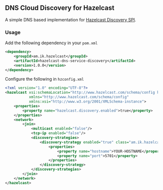## DNS Cloud Discovery for Hazelcast

A simple DNS based implementation for [Hazelcast Discovery SPI](http://docs.hazelcast.org/docs/latest-development/manual/html/Extending_Hazelcast/Discovery_SPI/index.html).

### Usage

Add the following dependency in your `pom.xml`

```xml
<dependency>
    <groupId>am.ik.hazelcast</groupId>
    <artifactId>hazelcast-dns-service-discovery</artifactId>
    <version>1.0.0</version>
</dependency>
```

Configure the following in `hzconfig.xml`

```xml
<?xml version="1.0" encoding="UTF-8"?>
<hazelcast xsi:schemaLocation="http://www.hazelcast.com/schema/config hazelcast-config-3.8.xsd"
           xmlns="http://www.hazelcast.com/schema/config"
           xmlns:xsi="http://www.w3.org/2001/XMLSchema-instance">
    <properties>
        <property name="hazelcast.discovery.enabled">true</property>
    </properties>
    <network>
        <join>
            <multicast enabled="false"/>
            <tcp-ip enabled="false"/>
            <discovery-strategies>
                <discovery-strategy enabled="true" class="am.ik.hazelcast.dns.DnsServiceDiscoveryStrategy">
                    <properties>
                        <property name="hostname">YOUR-HOSTNAME</property>
                        <property name="port">5701</property>
                    </properties>
                </discovery-strategy>
            </discovery-strategies>
        </join>
    </network>
</hazelcast>
```